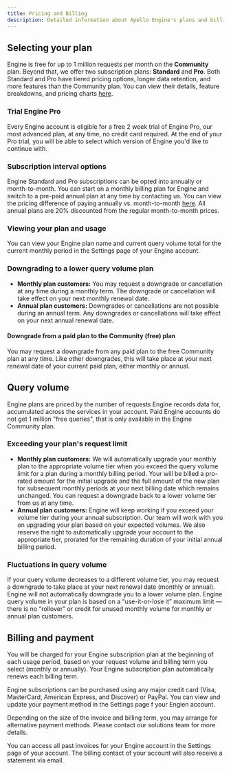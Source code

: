 ```yaml
---
title: Pricing and Billing
description: Detailed information about Apollo Engine's plans and billing.
---
```


## Selecting your plan

Engine is free for up to 1 million requests per month on the **Community** plan. Beyond that, we offer two subscription plans: **Standard** and **Pro**. Both Standard and Pro have tiered pricing options, longer data retention, and more features than the Community plan. You can view their details, feature breakdowns, and pricing charts <a href="https://www.apollographql.com/engine#plans" target="_blank">here</a>.

### Trial Engine Pro

Every Engine account is eligible for a free 2 week trial of Engine Pro, our most advanced plan, at any time, no credit card required. At the end of your Pro trial, you will be able to select which version of Engine you'd like to continue with.

### Subscription interval options

Engine Standard and Pro subscriptions can be opted into annually or month-to-month. You can start on a monthly billing plan for Engine and switch to a pre-paid annual plan at any time by <a onclick="Intercom('showNewMessage')">contacting us</a>. You can view the pricing difference of paying annually vs. month-to-month [here](https://www.apollographql.com/engine#pricing). All annual plans are 20% discounted from the regular month-to-month prices. 

### Viewing your plan and usage

You can view your Engine plan name and current query volume total for the current monthly period in the Settings page of your Engine account.

### Downgrading to a lower query volume plan

* **Monthly plan customers:** You may request a downgrade or cancellation at any time during a monthly term. The downgrade or cancellation will take effect on your next monthly renewal date.
* **Annual plan customers:** Downgrades or cancellations are not possible during an annual term. Any downgrades or cancellations will take effect on your next annual renewal date.

#### Downgrade from a paid plan to the Community (free) plan

You may request a downgrade from any paid plan to the free Community plan at any time. Like other downgrades, this will take place at your next renewal date of your current paid plan, either monthly or annual.

## Query volume

Engine plans are priced by the number of requests Engine records data for, accumulated across the services in your account. Paid Engine accounts do not get 1 million "free queries", that is only available in the Engine Community plan.

### Exceeding your plan's request limit

* **Monthly plan customers:** We will automatically upgrade your monthly plan to the appropriate volume tier when you exceed the query volume limit for a plan during a monthly billing period. Your will be billed a pro-rated amount for the initial upgrade and the full amount of the new plan for subsequent monthly periods at your next billing date which remains unchanged. You can request a downgrade back to a lower volume tier from us at any time.
* **Annual plan customers:** Engine will keep working if you exceed your volume tier during your annual subscription. Our team will work with you on upgrading your plan based on your expected volumes. We also reserve the right to automatically upgrade your account to the appropriate tier, prorated for the remaining duration of your initial annual billing period.

### Fluctuations in query volume

If your query volume decreases to a different volume tier, you may request a downgrade to take place at your next renewal date (monthly or annual). Engine will not automatically downgrade you to a lower volume plan. Engine query volume in your plan is based on a “use-it-or-lose it” maximum limit — there is no “rollover” or credit for unused monthly volume for monthly or annual plan customers.



## Billing and payment

You will be charged for your Engine subscription plan at the beginning of each usage period, based on your request volume and billing term you select (monthly or annually). Your Engine subscription plan automatically renews each billing term.

Engine subscriptions can be purchased using any major credit card (Visa, MasterCard, American Express, and Discover) or PayPal. You can view and update your payment method in the Settings page f your Engien account.

Depending on the size of the invoice and billing term, you may arrange for alternative payment methods. Please <a onclick="Intercom('showNewMessage')">contact our solutions team</a> for more details.

You can access all past invoices for your Engine account in the Settings page of your account. The billing contact of your account will also receive a statement via email.

